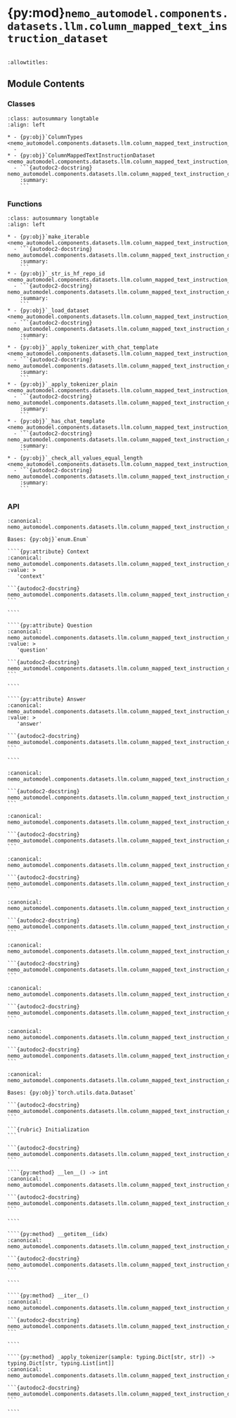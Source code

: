 # {py:mod}`nemo_automodel.components.datasets.llm.column_mapped_text_instruction_dataset`

```{py:module} nemo_automodel.components.datasets.llm.column_mapped_text_instruction_dataset
```

```{autodoc2-docstring} nemo_automodel.components.datasets.llm.column_mapped_text_instruction_dataset
:allowtitles:
```

## Module Contents

### Classes

````{list-table}
:class: autosummary longtable
:align: left

* - {py:obj}`ColumnTypes <nemo_automodel.components.datasets.llm.column_mapped_text_instruction_dataset.ColumnTypes>`
  -
* - {py:obj}`ColumnMappedTextInstructionDataset <nemo_automodel.components.datasets.llm.column_mapped_text_instruction_dataset.ColumnMappedTextInstructionDataset>`
  - ```{autodoc2-docstring} nemo_automodel.components.datasets.llm.column_mapped_text_instruction_dataset.ColumnMappedTextInstructionDataset
    :summary:
    ```
````

### Functions

````{list-table}
:class: autosummary longtable
:align: left

* - {py:obj}`make_iterable <nemo_automodel.components.datasets.llm.column_mapped_text_instruction_dataset.make_iterable>`
  - ```{autodoc2-docstring} nemo_automodel.components.datasets.llm.column_mapped_text_instruction_dataset.make_iterable
    :summary:
    ```
* - {py:obj}`_str_is_hf_repo_id <nemo_automodel.components.datasets.llm.column_mapped_text_instruction_dataset._str_is_hf_repo_id>`
  - ```{autodoc2-docstring} nemo_automodel.components.datasets.llm.column_mapped_text_instruction_dataset._str_is_hf_repo_id
    :summary:
    ```
* - {py:obj}`_load_dataset <nemo_automodel.components.datasets.llm.column_mapped_text_instruction_dataset._load_dataset>`
  - ```{autodoc2-docstring} nemo_automodel.components.datasets.llm.column_mapped_text_instruction_dataset._load_dataset
    :summary:
    ```
* - {py:obj}`_apply_tokenizer_with_chat_template <nemo_automodel.components.datasets.llm.column_mapped_text_instruction_dataset._apply_tokenizer_with_chat_template>`
  - ```{autodoc2-docstring} nemo_automodel.components.datasets.llm.column_mapped_text_instruction_dataset._apply_tokenizer_with_chat_template
    :summary:
    ```
* - {py:obj}`_apply_tokenizer_plain <nemo_automodel.components.datasets.llm.column_mapped_text_instruction_dataset._apply_tokenizer_plain>`
  - ```{autodoc2-docstring} nemo_automodel.components.datasets.llm.column_mapped_text_instruction_dataset._apply_tokenizer_plain
    :summary:
    ```
* - {py:obj}`_has_chat_template <nemo_automodel.components.datasets.llm.column_mapped_text_instruction_dataset._has_chat_template>`
  - ```{autodoc2-docstring} nemo_automodel.components.datasets.llm.column_mapped_text_instruction_dataset._has_chat_template
    :summary:
    ```
* - {py:obj}`_check_all_values_equal_length <nemo_automodel.components.datasets.llm.column_mapped_text_instruction_dataset._check_all_values_equal_length>`
  - ```{autodoc2-docstring} nemo_automodel.components.datasets.llm.column_mapped_text_instruction_dataset._check_all_values_equal_length
    :summary:
    ```
````

### API

`````{py:class} ColumnTypes
:canonical: nemo_automodel.components.datasets.llm.column_mapped_text_instruction_dataset.ColumnTypes

Bases: {py:obj}`enum.Enum`

````{py:attribute} Context
:canonical: nemo_automodel.components.datasets.llm.column_mapped_text_instruction_dataset.ColumnTypes.Context
:value: >
   'context'

```{autodoc2-docstring} nemo_automodel.components.datasets.llm.column_mapped_text_instruction_dataset.ColumnTypes.Context
```

````

````{py:attribute} Question
:canonical: nemo_automodel.components.datasets.llm.column_mapped_text_instruction_dataset.ColumnTypes.Question
:value: >
   'question'

```{autodoc2-docstring} nemo_automodel.components.datasets.llm.column_mapped_text_instruction_dataset.ColumnTypes.Question
```

````

````{py:attribute} Answer
:canonical: nemo_automodel.components.datasets.llm.column_mapped_text_instruction_dataset.ColumnTypes.Answer
:value: >
   'answer'

```{autodoc2-docstring} nemo_automodel.components.datasets.llm.column_mapped_text_instruction_dataset.ColumnTypes.Answer
```

````

`````

````{py:function} make_iterable(val: typing.Union[str, typing.List[str]]) -> typing.Iterator[str]
:canonical: nemo_automodel.components.datasets.llm.column_mapped_text_instruction_dataset.make_iterable

```{autodoc2-docstring} nemo_automodel.components.datasets.llm.column_mapped_text_instruction_dataset.make_iterable
```
````

````{py:function} _str_is_hf_repo_id(val: str) -> bool
:canonical: nemo_automodel.components.datasets.llm.column_mapped_text_instruction_dataset._str_is_hf_repo_id

```{autodoc2-docstring} nemo_automodel.components.datasets.llm.column_mapped_text_instruction_dataset._str_is_hf_repo_id
```
````

````{py:function} _load_dataset(path_or_dataset_id: typing.Union[str, typing.List[str]], split: typing.Optional[str] = None, streaming: bool = False)
:canonical: nemo_automodel.components.datasets.llm.column_mapped_text_instruction_dataset._load_dataset

```{autodoc2-docstring} nemo_automodel.components.datasets.llm.column_mapped_text_instruction_dataset._load_dataset
```
````

````{py:function} _apply_tokenizer_with_chat_template(tokenizer: transformers.PreTrainedTokenizer, context: str, question: str, answer: str, start_of_turn_token: typing.Optional[str] = None, answer_only_loss_mask: bool = True) -> typing.Dict[str, typing.List[int]]
:canonical: nemo_automodel.components.datasets.llm.column_mapped_text_instruction_dataset._apply_tokenizer_with_chat_template

```{autodoc2-docstring} nemo_automodel.components.datasets.llm.column_mapped_text_instruction_dataset._apply_tokenizer_with_chat_template
```
````

````{py:function} _apply_tokenizer_plain(tokenizer: transformers.PreTrainedTokenizer, context: str, question: str, answer: str, answer_only_loss_mask: bool = True) -> typing.Dict[str, typing.List[int]]
:canonical: nemo_automodel.components.datasets.llm.column_mapped_text_instruction_dataset._apply_tokenizer_plain

```{autodoc2-docstring} nemo_automodel.components.datasets.llm.column_mapped_text_instruction_dataset._apply_tokenizer_plain
```
````

````{py:function} _has_chat_template(tokenizer: transformers.PreTrainedTokenizer) -> bool
:canonical: nemo_automodel.components.datasets.llm.column_mapped_text_instruction_dataset._has_chat_template

```{autodoc2-docstring} nemo_automodel.components.datasets.llm.column_mapped_text_instruction_dataset._has_chat_template
```
````

````{py:function} _check_all_values_equal_length(sample: typing.Dict[str, typing.List[int]]) -> bool
:canonical: nemo_automodel.components.datasets.llm.column_mapped_text_instruction_dataset._check_all_values_equal_length

```{autodoc2-docstring} nemo_automodel.components.datasets.llm.column_mapped_text_instruction_dataset._check_all_values_equal_length
```
````

`````{py:class} ColumnMappedTextInstructionDataset(path_or_dataset_id: typing.Union[str, typing.List[str]], column_mapping: typing.Dict[str, str], tokenizer, *, split: typing.Optional[str] = None, streaming: bool = False, answer_only_loss_mask: bool = True, start_of_turn_token: typing.Optional[str] = None)
:canonical: nemo_automodel.components.datasets.llm.column_mapped_text_instruction_dataset.ColumnMappedTextInstructionDataset

Bases: {py:obj}`torch.utils.data.Dataset`

```{autodoc2-docstring} nemo_automodel.components.datasets.llm.column_mapped_text_instruction_dataset.ColumnMappedTextInstructionDataset
```

```{rubric} Initialization
```

```{autodoc2-docstring} nemo_automodel.components.datasets.llm.column_mapped_text_instruction_dataset.ColumnMappedTextInstructionDataset.__init__
```

````{py:method} __len__() -> int
:canonical: nemo_automodel.components.datasets.llm.column_mapped_text_instruction_dataset.ColumnMappedTextInstructionDataset.__len__

```{autodoc2-docstring} nemo_automodel.components.datasets.llm.column_mapped_text_instruction_dataset.ColumnMappedTextInstructionDataset.__len__
```

````

````{py:method} __getitem__(idx)
:canonical: nemo_automodel.components.datasets.llm.column_mapped_text_instruction_dataset.ColumnMappedTextInstructionDataset.__getitem__

```{autodoc2-docstring} nemo_automodel.components.datasets.llm.column_mapped_text_instruction_dataset.ColumnMappedTextInstructionDataset.__getitem__
```

````

````{py:method} __iter__()
:canonical: nemo_automodel.components.datasets.llm.column_mapped_text_instruction_dataset.ColumnMappedTextInstructionDataset.__iter__

```{autodoc2-docstring} nemo_automodel.components.datasets.llm.column_mapped_text_instruction_dataset.ColumnMappedTextInstructionDataset.__iter__
```

````

````{py:method} _apply_tokenizer(sample: typing.Dict[str, str]) -> typing.Dict[str, typing.List[int]]
:canonical: nemo_automodel.components.datasets.llm.column_mapped_text_instruction_dataset.ColumnMappedTextInstructionDataset._apply_tokenizer

```{autodoc2-docstring} nemo_automodel.components.datasets.llm.column_mapped_text_instruction_dataset.ColumnMappedTextInstructionDataset._apply_tokenizer
```

````

`````
